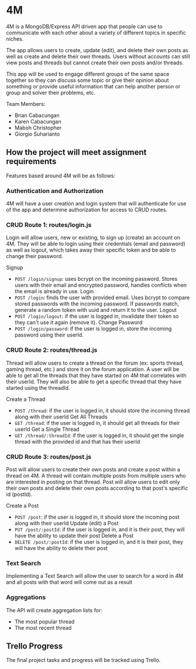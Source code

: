 # 4M

4M is a MongoDB/Express API driven app that people can use to communicate with each other about a variety of different topics in specific niches.

The app allows users to create, update (edit), and delete their own posts as well as create and delete their own threads. Users without accounts can still view posts and threads but cannot create their own posts and/or threads.

This app will be used to engage different groups of the same space together so they can discuss some topic or give  their opinion about something or provide useful information that can help another person or group and solver their problems, etc.

Team Members:
- Brian Cabacungan
- Karen Cabacungan
- Maboh Christopher
- Giorgio Suharianto

## How the project will meet assignment requirements

Features based around 4M will be as follows:

### Authentication and Authorization

4M will have a user creation and login system that will authenticate for use of the app and determine authorization for access to CRUD routes.

### CRUD Route 1: routes/login.js

Login will allow users, new or existing, to sign up (create) an account on 4M. They will be able to login using their credentials (email and password) as well as logout, which takes away their specific token and be able to change their password.

Signup
- `POST /login/signup`: uses bcrypt on the incoming password. Stores users with their email and encrypted password, handles conflicts when the email is already in use.
Login
- `POST /login`: finds the user with provided email. Uses bcrypt to compare stored passwords with the incoming password. If passwords match, generate a random token with uuid and return it to the user.
Logout
- `POST /login/logout`: if the user is logged in, invalidate their token so they can't use it again (remove it).
Change Password
- `POST /login/password`: if the user is logged in, store the incoming password using their userId.

### CRUD Route 2: routes/thread.js

Thread will allow users to create a thread on the forum (ex: sports thread, gaming thread, etc.) and store it on the forum application. A user will be able to get all the threads that they have started on 4M that correlates with their userId. They will also be able to get a specific thread that they have started using the threadId.

Create a Thread
- `POST /thread`: if the user is logged in, it should store the incoming thread along with their userId
Get All Threads
- `GET /thread`: if the user is logged in, it should get all threads for their userId
Get a Single Thread
- `GET /thread/:threadId`: if the user is logged in, it should get the single thread with the provided id and that has their userId

### CRUD Route 3: routes/post.js

Post will allow users to create their own posts and create a post within a thread on 4M. A thread will contain multiple posts from multiple users who are interested in posting on that thread. Post will allow users to edit only their own posts and delete their own posts according to that post's specific id (postId).

Create a Post
- `POST /post`: if the user is logged in, it should store the incoming post along with their userId
Update (edit) a Post
- `PUT /post/:postId`: if the user is logged in, and it is their post, they will have the ability to update their post
Delete a Post
- `DELETE /post/:postId`: if the user is logged in, and it is their post, they will have the ability to delete their post

### Text Search

Implementing a Text Search will allow the user to search for a word in 4M and all posts with that word will come out as a result

### Aggregations

The API will create aggregation lists for:
- The most popular thread
- The most recent thread

## Trello Progress

The final project tasks and progress will be tracked using Trello.